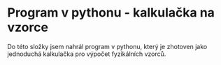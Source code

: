 # Program v pythonu - kalkulačka na vzorce
Do této složky jsem nahrál program v pythonu, který je zhotoven jako jednoduchá kalkulačka pro výpočet fyzikálních vzorců.

